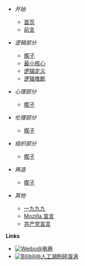 - *开始*
    - [首页](/)
    - [前言](01-preface)

- *逻辑部分*
    - [楔子](/02-logicpart/01-intro)
    - [最小核心](/02-logicpart/02-logicore)
    - [逻辑定义](/02-logicpart/03-logicdefine)
    - [逻辑推断](/02-logicpart/04-logicinfer)

- *心理部分*
    - [楔子](/03-psychologypart/01-intro)

- *伦理部分*
    - [楔子](/04-ethicspart/01-intro)

- *组织部分*
    - [楔子](/05-politicpart/01-intro)

- *再造*
    - [楔子](/06-rebuild/01-intro)

- *其他*
    - [一九九九](1999)
    - [Mozilla 宣言](mozilla-manifesto)
    - [共产党宣言](communist-manifesto)

**Links**
- [![Weibo](https://raw.githubusercontent.com/Yakkhini/basic-book/main/docs/_media/logo/weibo.svg)@电巷](//weibo.com/Tozilla)
- [![Bilibili](https://raw.githubusercontent.com/Yakkhini/basic-book/main/docs/_media/logo/bilibili.svg)@人工湖粉碎漩涡](//space.bilibili.com/89698554)
